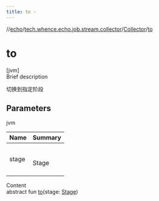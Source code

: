 ```yaml
---
title: to -
---
```

//[echo](../../index.md)/[tech.whence.echo.job.stream.collector](../index.md)/[Collector](index.md)/[to](to.md)



# to  
[jvm]  
Brief description  


切换到指定阶段



## Parameters  
  
jvm  
  
|  Name|  Summary| 
|---|---|
| stage| <br><br>Stage<br><br>
  
  
Content  
abstract fun [to](to.md)(stage: [Stage](../../tech.whence.echo.job.stream.provider/-stage/index.md))  



